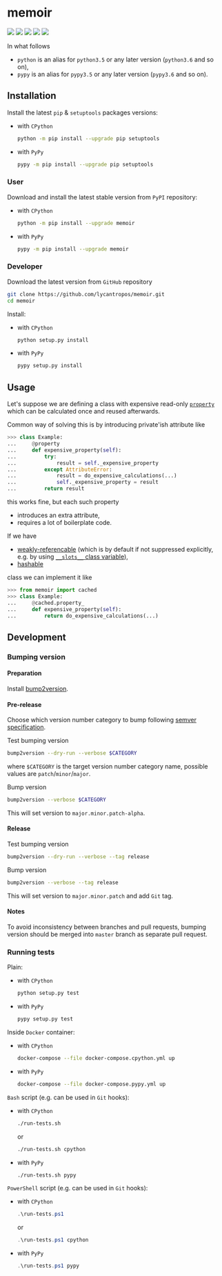 memoir
======

[![](https://travis-ci.org/lycantropos/memoir.svg?branch=master)](https://travis-ci.org/lycantropos/memoir "Travis CI")
[![](https://ci.appveyor.com/api/projects/status/github/lycantropos/memoir?branch=master&svg=true)](https://ci.appveyor.com/project/lycantropos/memoir "AppVeyor")
[![](https://codecov.io/gh/lycantropos/memoir/branch/master/graph/badge.svg)](https://codecov.io/gh/lycantropos/memoir "Codecov")
[![](https://img.shields.io/github/license/lycantropos/memoir.svg)](https://github.com/lycantropos/memoir/blob/master/LICENSE "License")
[![](https://badge.fury.io/py/memoir.svg)](https://badge.fury.io/py/memoir "PyPI")

In what follows
- `python` is an alias for `python3.5` or any later
version (`python3.6` and so on),
- `pypy` is an alias for `pypy3.5` or any later
version (`pypy3.6` and so on).

Installation
------------

Install the latest `pip` & `setuptools` packages versions:
- with `CPython`
  ```bash
  python -m pip install --upgrade pip setuptools
  ```
- with `PyPy`
  ```bash
  pypy -m pip install --upgrade pip setuptools
  ```

### User

Download and install the latest stable version from `PyPI` repository:
- with `CPython`
  ```bash
  python -m pip install --upgrade memoir
  ```
- with `PyPy`
  ```bash
  pypy -m pip install --upgrade memoir
  ```

### Developer

Download the latest version from `GitHub` repository
```bash
git clone https://github.com/lycantropos/memoir.git
cd memoir
```

Install:
- with `CPython`
  ```bash
  python setup.py install
  ```
- with `PyPy`
  ```bash
  pypy setup.py install
  ```

Usage
-----

Let's suppose we are defining a class 
with expensive read-only [`property`](https://docs.python.org/library/functions.html#property) 
which can be calculated once and reused afterwards.

Common way of solving this is by introducing private'ish attribute like
```python
>>> class Example:
...     @property
...     def expensive_property(self):
...         try:
...             result = self._expensive_property
...         except AttributeError:
...             result = do_expensive_calculations(...)
...             self._expensive_property = result
...         return result

```
this works fine, but each such property

- introduces an extra attribute,
- requires a lot of boilerplate code.

If we have

- [weakly-referencable](https://docs.python.org/library/weakref.html) 
(which is by default if not suppressed explicitly, 
e.g. by using [`__slots__` class variable](https://docs.python.org/reference/datamodel.html#slots)),
- [hashable](https://docs.python.org/glossary.html#term-hashable)

class we can implement it like
```python
>>> from memoir import cached
>>> class Example:
...     @cached.property_
...     def expensive_property(self):
...         return do_expensive_calculations(...)

```

Development
-----------

### Bumping version

#### Preparation

Install
[bump2version](https://github.com/c4urself/bump2version#installation).

#### Pre-release

Choose which version number category to bump following [semver
specification](http://semver.org/).

Test bumping version
```bash
bump2version --dry-run --verbose $CATEGORY
```

where `$CATEGORY` is the target version number category name, possible
values are `patch`/`minor`/`major`.

Bump version
```bash
bump2version --verbose $CATEGORY
```

This will set version to `major.minor.patch-alpha`. 

#### Release

Test bumping version
```bash
bump2version --dry-run --verbose --tag release
```

Bump version
```bash
bump2version --verbose --tag release
```

This will set version to `major.minor.patch` and add `Git` tag.

#### Notes

To avoid inconsistency between branches and pull requests,
bumping version should be merged into `master` branch as separate pull
request.

### Running tests

Plain:
- with `CPython`
  ```bash
  python setup.py test
  ```
- with `PyPy`
  ```bash
  pypy setup.py test
  ```

Inside `Docker` container:
- with `CPython`
  ```bash
  docker-compose --file docker-compose.cpython.yml up
  ```
- with `PyPy`
  ```bash
  docker-compose --file docker-compose.pypy.yml up
  ```

`Bash` script (e.g. can be used in `Git` hooks):
- with `CPython`
  ```bash
  ./run-tests.sh
  ```
  or
  ```bash
  ./run-tests.sh cpython
  ```

- with `PyPy`
  ```bash
  ./run-tests.sh pypy
  ```

`PowerShell` script (e.g. can be used in `Git` hooks):
- with `CPython`
  ```powershell
  .\run-tests.ps1
  ```
  or
  ```powershell
  .\run-tests.ps1 cpython
  ```
- with `PyPy`
  ```powershell
  .\run-tests.ps1 pypy
  ```
